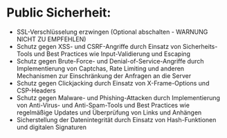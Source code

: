 # Public Sicherheit:

- SSL-Verschlüsselung erzwingen (Optional abschalten - WARNUNG NICHT ZU EMPFEHLEN)
- Schutz gegen XSS- und CSRF-Angriffe durch Einsatz von Sicherheits-Tools und Best Practices wie Input-Validierung und Escaping
- Schutz gegen Brute-Force- und Denial-of-Service-Angriffe durch Implementierung von Captchas, Rate Limiting und anderen Mechanismen zur Einschränkung der Anfragen an die Server
- Schutz gegen Clickjacking durch Einsatz von X-Frame-Options und CSP-Headers
- Schutz gegen Malware- und Phishing-Attacken durch Implementierung von Anti-Virus- und Anti-Spam-Tools und Best Practices wie regelmäßige Updates und Überprüfung von Links und Anhängen
- Sicherstellung der Datenintegrität durch Einsatz von Hash-Funktionen und digitalen Signaturen
